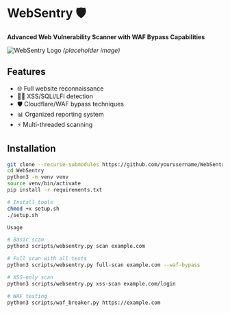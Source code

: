 # WebSentry 🛡️

**Advanced Web Vulnerability Scanner with WAF Bypass Capabilities**

![WebSentry Logo](https://i.imgur.com/JQ9w8Bp.png) *(placeholder image)*

## Features

- 🌐 Full website reconnaissance
- 🕵️‍♂️ XSS/SQLi/LFI detection
- 🛡️ Cloudflare/WAF bypass techniques
- 📊 Organized reporting system
- ⚡ Multi-threaded scanning

## Installation

```bash
git clone --recurse-submodules https://github.com/yourusername/WebSentry.git
cd WebSentry
python3 -m venv venv
source venv/bin/activate
pip install -r requirements.txt

# Install tools
chmod +x setup.sh
./setup.sh

Usage

# Basic scan
python3 scripts/websentry.py scan example.com

# Full scan with all tests
python3 scripts/websentry.py full-scan example.com --waf-bypass

# XSS-only scan
python3 scripts/websentry.py xss-scan example.com/login

# WAF testing
python3 scripts/waf_breaker.py https://example.com
